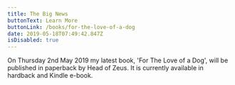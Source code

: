 ```yaml
---
title: The Big News
buttonText: Learn More
buttonLink: /books/for-the-love-of-a-dog
date: 2019-05-18T07:49:42.847Z
isDisabled: true
---
```


On Thursday 2nd May 2019 my latest book, 'For The Love of a Dog', will be published in paperback by Head of Zeus. It is currently available in hardback and Kindle e-book.
